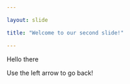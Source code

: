 ```yaml
---

layout: slide

title: "Welcome to our second slide!"

---
```


Hello there

Use the left arrow to go back!
